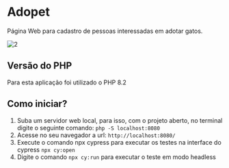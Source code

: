 # Adopet
Página Web para cadastro de pessoas interessadas em adotar gatos. 

![2](https://user-images.githubusercontent.com/56182156/212709049-6406a281-9cba-43ff-ba2f-a7aabeef5b73.png)


## Versão do PHP
Para esta aplicação foi utilizado o PHP 8.2

## Como iniciar?

1. Suba um servidor web local, para isso, com o projeto aberto, no terminal digite o seguinte comando: `php -S localhost:8080`
2. Acesse no seu navegador a url: `http://localhost:8080/`
3. Execute o comando npx cypress para executar os testes na interface do cypress `npx cy:open`
4. Digite o comando `npx cy:run` para executar o teste em modo headless
